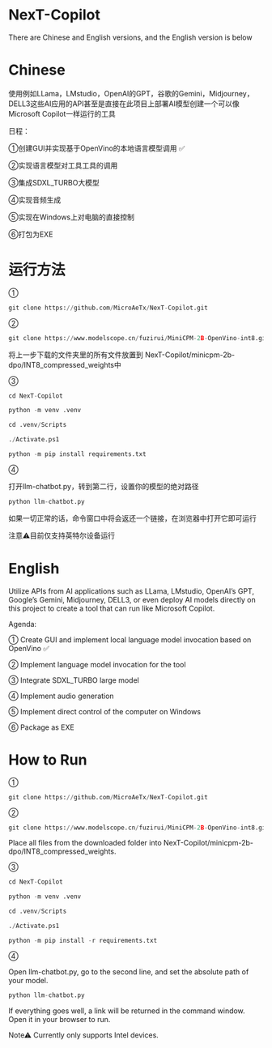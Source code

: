 # NexT-Copilot
There are Chinese and English versions, and the English version is below

# Chinese

使用例如LLama，LMstudio，OpenAI的GPT，谷歌的Gemini，Midjourney，DELL3这些AI应用的API甚至是直接在此项目上部署AI模型创建一个可以像Microsoft Copilot一样运行的工具

日程：

①创建GUI并实现基于OpenVino的本地语言模型调用 ✅

②实现语言模型对工具工具的调用

③集成SDXL_TURBO大模型

④实现音频生成

⑤实现在Windows上对电脑的直接控制

⑥打包为EXE


# 运行方法

①

```python
git clone https://github.com/MicroAeTx/NexT-Copilot.git
```
②

```python
git clone https://www.modelscope.cn/fuzirui/MiniCPM-2B-OpenVino-int8.git
```

将上一步下载的文件夹里的所有文件放置到  NexT-Copilot/minicpm-2b-dpo/INT8_compressed_weights中

③

```python
cd NexT-Copilot

python -m venv .venv

cd .venv/Scripts

./Activate.ps1

python -m pip install requirements.txt
```

④

打开llm-chatbot.py，转到第二行，设置你的模型的绝对路径

```python
python llm-chatbot.py
```

如果一切正常的话，命令窗口中将会返还一个链接，在浏览器中打开它即可运行

注意⚠目前仅支持英特尔设备运行


# English

Utilize APIs from AI applications such as LLama, LMstudio, OpenAI’s GPT, Google’s Gemini, Midjourney, DELL3, or even deploy AI models directly on this project to create a tool that can run like Microsoft Copilot.

Agenda:

① Create GUI and implement local language model invocation based on OpenVino ✅

② Implement language model invocation for the tool

③ Integrate SDXL_TURBO large model

④ Implement audio generation

⑤ Implement direct control of the computer on Windows

⑥ Package as EXE

# How to Run

①

```python
git clone https://github.com/MicroAeTx/NexT-Copilot.git
```
②

```python
git clone https://www.modelscope.cn/fuzirui/MiniCPM-2B-OpenVino-int8.git
```
Place all files from the downloaded folder into NexT-Copilot/minicpm-2b-dpo/INT8_compressed_weights.

③

```python
cd NexT-Copilot

python -m venv .venv

cd .venv/Scripts

./Activate.ps1

python -m pip install -r requirements.txt
```
④

Open llm-chatbot.py, go to the second line, and set the absolute path of your model.

```python
python llm-chatbot.py
```

If everything goes well, a link will be returned in the command window. Open it in your browser to run.

Note⚠ Currently only supports Intel devices.
